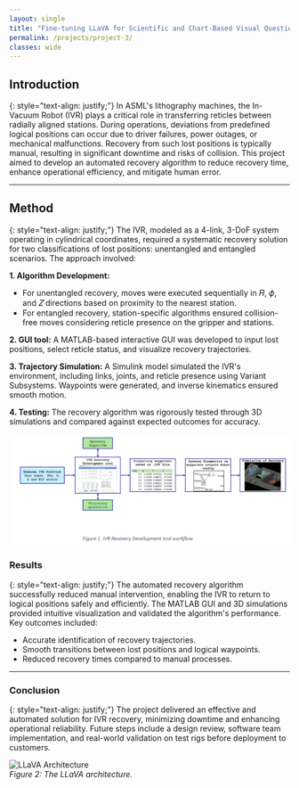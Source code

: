 ```yaml
---
layout: single
title: "Fine-tuning LLaVA for Scientific and Chart-Based Visual Question Answering"
permalink: /projects/project-3/
classes: wide
---
```


## Introduction

{: style="text-align: justify;"}
In ASML's lithography machines, the In-Vacuum Robot (IVR) plays a critical role in transferring reticles between radially aligned stations. During operations, deviations from predefined logical positions can occur due to driver failures, power outages, or mechanical malfunctions. Recovery from such lost positions is typically manual, resulting in significant downtime and risks of collision. This project aimed to develop an automated recovery algorithm to reduce recovery time, enhance operational efficiency, and mitigate human error.

---

## Method

{: style="text-align: justify;"}
The IVR, modeled as a 4-link, 3-DoF system operating in cylindrical coordinates, required a systematic recovery solution for two classifications of lost positions: unentangled and entangled scenarios. The approach involved:  

**1. Algorithm Development:**  
- For unentangled recovery, moves were executed sequentially in 𝑅, 𝜙, and 𝑍 directions based on proximity to the nearest station.
- For entangled recovery, station-specific algorithms ensured collision-free moves considering reticle presence on the gripper and stations.

**2. GUI tool:** A MATLAB-based interactive GUI was developed to input lost positions, select reticle status, and visualize recovery trajectories.  

**3. Trajectory Simulation:** A Simulink model simulated the IVR's environment, including links, joints, and reticle presence using Variant Subsystems. Waypoints were generated, and inverse kinematics ensured smooth motion.

**4. Testing:** The recovery algorithm was rigorously tested through 3D simulations and compared against expected outcomes for accuracy.

![ASML project workflow](/images/asml-internship-photo.png)

### Results  

{: style="text-align: justify;"}
The automated recovery algorithm successfully reduced manual intervention, enabling the IVR to return to logical positions safely and efficiently. The MATLAB GUI and 3D simulations provided intuitive visualization and validated the algorithm's performance. Key outcomes included:

- Accurate identification of recovery trajectories.
- Smooth transitions between lost positions and logical waypoints.
- Reduced recovery times compared to manual processes.

---

### Conclusion

{: style="text-align: justify;"}
The project delivered an effective and automated solution for IVR recovery, minimizing downtime and enhancing operational reliability. Future steps include a design review, software team implementation, and real-world validation on test rigs before deployment to customers.

![LLaVA Architecture](/images/llava_pipeline.png)  
*Figure 2: The LLaVA architecture.*
